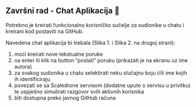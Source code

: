 ## Završni rad - Chat Aplikacija 📝

Potrebno je kreirati funkcionalno korisničko sučelje za sudionike u chatu i kreirani kod postaviti na GitHub.

Navedena chat aplikacija bi trebala (Slika 1. i Slika 2. na drugoj strani):

1.  moći kreirati nove tekstualne poruke
2.  na enter ili klik na button “poslati” poruku (prikazati je na ekranu uz ime autora)
3.  za svakog sudionika u chatu selektirati neku slučajnu boju i/ili ime kojih ih identificiraju
4.  povezati se sa Scaledrone servisom (dodatne upute o servisu u privitku) te uspješno simulirati razgovor svih aktivnih korisnika
5.  biti dostupna preko javnog GitHub računa
